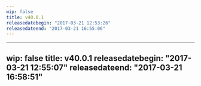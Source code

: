 ```yaml
---
wip: false
title: v40.0.1
releasedatebegin: "2017-03-21 12:53:26"
releasedateend: "2017-03-21 16:55:06"
---
```

---
wip: false
title: v40.0.1
releasedatebegin: "2017-03-21 12:55:07"
releasedateend: "2017-03-21 16:58:51"
---
